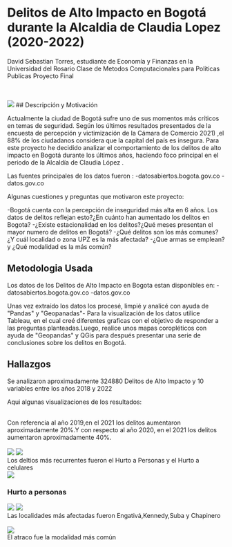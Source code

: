 # Delitos de Alto Impacto en Bogotá durante la Alcaldia de Claudia Lopez (2020-2022)

David Sebastian Torres, estudiante de Economía y Finanzas en la Universidad del Rosario
Clase de Metodos Computacionales para Politicas Publicas
Proyecto Final

<br />

<br />
<img src="https://github.com/DavidSTorres/Delitos-de-Alto-Impacto-en-Bogota-2020-2022/blob/main/Graficas/Deliots%20bogota%202018-2022.png">
## Descripción y Motivación

Actualmente la ciudad de Bogotá sufre uno de sus momentos más críticos en temas de seguridad. Según los últimos resultados presentados  de la encuesta de percepción y victimización de la Cámara de Comercio 2021) ,el 88% de los ciudadanos considera que la capital del país es insegura. Para este proyecto he decidido analizar el comportamiento de los delitos de alto impacto en Bogotá durante los últimos años, haciendo foco principal en el periodo de la Alcaldía  de Claudia López .

Las fuentes principales de los datos fueron :
   -datosabiertos.bogota.gov.co
   -datos.gov.co

Algunas cuestiones y preguntas que motivaron este proyecto:

-Bogotá cuenta con la percepción de inseguridad más alta en 6 años. Los datos de delitos reflejan esto?¿En cuánto han aumentado los delitos en Bogota?
-¿Existe estacionalidad en los delitos?¿Qué meses presentan el mayor numero de delitos en Bogotá?
-¿Qué delitos son los más comunes? ¿Y cuál localidad o zona UPZ es la más afectada?
-¿Que armas se emplean? y ¿Qué modalidad es la más común?

## Metodologia Usada

Los datos de los Delitos de Alto Impacto en Bogota estan disponibles en:
   -datosabiertos.bogota.gov.co
   -datos.gov.co

Unas vez extraído los datos los procesé, limpié y analicé con ayuda de "Pandas" y "Geopanadas"- Para la visualización de los datos utilice Tableau, en el cual creé diferentes graficas con el objetivo de responder a las preguntas planteadas.Luego, realice unos mapas  coropléticos con ayuda de "Geopandas" y QGis  para después presentar una serie de conclusiones sobre los delitos en Bogotá.

## Hallazgos

Se analizaron aproximadamente 324880 Delitos de Alto Impacto y 10 variables entre los años 2018 y 2022

Aqui algunas visualizaciones de los resultados:


<br />
Con referencia al año 2019,en el 2021 los delitos aumentaron aproximadamente 20%.Y con respecto al año 2020, en el 2021 los delitos aumentaron aproximadamente 40%.
<br />
<br />

<img src="https://github.com/DavidSTorres/Delitos-de-Alto-Impacto-en-Bogota-2020-2022/blob/main/Graficas/Tipo%20de%20delito.png">

<img src="https://github.com/DavidSTorres/Delitos-de-Alto-Impacto-en-Bogota-2020-2022/blob/main/Graficas/Delito%20%25%20total%20de%20hechos.png">
<br />
Los deltios más recurrentes fueron el Hurto a Personas y el Hurto a celulares
<br />


<img src="https://github.com/DavidSTorres/Delitos-de-Alto-Impacto-en-Bogota-2020-2022/blob/main/Graficas/Delito%20por%20mes.png">



### Hurto a personas 

<img src="https://github.com/DavidSTorres/Delitos-de-Alto-Impacto-en-Bogota-2020-2022/blob/main/Mapas/HurtoP%202020.jpg">

<img src="https://github.com/DavidSTorres/Delitos-de-Alto-Impacto-en-Bogota-2020-2022/blob/main/Mapas/HurtoP%202021.jpg">
<br />
Las localidades más afectadas fueron Engativá,Kennedy,Suba y Chapinero
<br />
<br />
<img src="https://github.com/DavidSTorres/Delitos-de-Alto-Impacto-en-Bogota-2020-2022/blob/main/Graficas/Modalidad.png">
<br />
El atraco fue la modalidad más común



